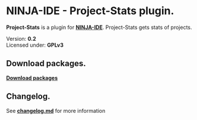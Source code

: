 NINJA-IDE - Project-Stats plugin.
===============================================================================================================
**Project-Stats** is a plugin for **[NINJA-IDE](http://ninja-ide.org)**. Project-Stats gets stats of projects.

Version: **0.2**<br />
Licensed under: **GPLv3**

Download packages.
----------------------------------------------------------------------------------------------------------------
**[Download packages](https://github.com/LuqueDaniel/ninja-project-stats/blob/master/packages/ninja-project-stats.zip?raw=true)**

Changelog.
----------------------------------------------------------------------------------------------------------------
See **[changelog.md](https://github.com/LuqueDaniel/ninja-project-stats/blob/master/changelog.md)** for more information

